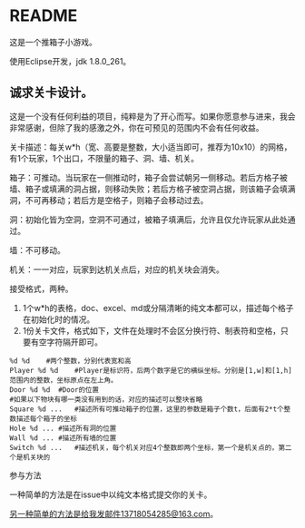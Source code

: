 # README

这是一个推箱子小游戏。

使用Eclipse开发，jdk 1.8.0_261。



## 诚求关卡设计。

这是一个没有任何利益的项目，纯粹是为了开心而写。如果你愿意参与进来，我会非常感谢，但除了我的感激之外，你在可预见的范围内不会有任何收益。



关卡描述：每关w*h（宽、高要是整数，大小适当即可，推荐为10x10）的网格，有1个玩家，1个出口，不限量的箱子、洞、墙、机关。

箱子：可推动。当玩家在一侧推动时，箱子会尝试朝另一侧移动。若后方格子被墙、箱子或填满的洞占据，则移动失败；若后方格子被空洞占据，则该箱子会填满洞，不可再移动；若后方是空格子，则箱子会移动过去。

洞：初始化皆为空洞，空洞不可通过，被箱子填满后，允许且仅允许玩家从此处通过。

墙：不可移动。

机关：一一对应，玩家到达机关点后，对应的机关块会消失。



接受格式，两种。

1. 1个w*h的表格，doc、excel、md或分隔清晰的纯文本都可以，描述每个格子在初始化时的情况。
2. 1份关卡文件，格式如下，文件在处理时不会区分换行符、制表符和空格，只要有空字符隔开即可。

```
%d %d    #两个整数，分别代表宽和高
Player %d %d    #Player是标识符，后两个数字是它的横纵坐标。分别是[1,w]和[1,h]范围内的整数，坐标原点在左上角。
Door %d %d	#Door的位置
#如果以下物块有哪一类没有用到的话，对应的描述可以整块省略
Square %d ...	#描述所有可推动箱子的位置，这里的参数是箱子个数t，后面有2*t个整数描述每个箱子的坐标
Hole %d ...	#描述所有洞的位置
Wall %d ...	#描述所有墙的位置
Switch %d ...	#描述机关，每个机关对应4个整数即两个坐标，第一个是机关点的，第二个是机关块的
```



参与方法

一种简单的方法是在issue中以纯文本格式提交你的关卡。

另一种简单的方法是给我发邮件13718054285@163.com。

